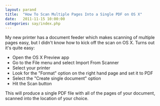 ```yaml
---
layout: parand
title:  "How To Scan Multiple Pages Into a Single PDF on OS X"
date:   2011-11-15 10:00:00
categories: say/index.php
---
```

My new printer has a document feeder which makes scanning of multiple pages easy, but I didn't know how to kick off the scan on OS X. Turns out it's quite easy:

  * Open the OS X Preview app
  * Go to the File menu and select Import From Scanner
  * Select your printer
  * Look for the "Format" option on the right hand page and set it to PDF
  * Select the "Create single document" option
  * Hit the Scan button

This will produce a single PDF file with all of the pages of your document, scanned into the location of your choice.
